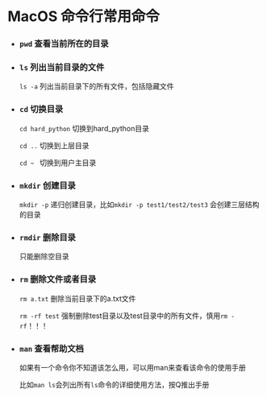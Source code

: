 # MacOS 命令行常用命令



- ### `pwd` 查看当前所在的目录



- ### `ls` 列出当前目录的文件

  `ls -a` 列出当前目录下的所有文件，包括隐藏文件

  

- ### `cd` 切换目录

  `cd hard_python` 切换到hard_python目录

  `cd ..` 切换到上层目录

  `cd ~ ` 切换到用户主目录

  

- ### `mkdir` 创建目录

  `mkdir -p` 递归创建目录，比如`mkdir -p test1/test2/test3` 会创建三层结构的目录



- ### `rmdir` 删除目录

  只能删除空目录



- ### `rm` 删除文件或者目录

  `rm a.txt` 删除当前目录下的a.txt文件

  `rm -rf test` 强制删除test目录以及test目录中的所有文件，慎用`rm -rf`！！！



- ### `man` 查看帮助文档

  如果有一个命令你不知道该怎么用，可以用man来查看该命令的使用手册

  比如`man ls`会列出所有`ls`命令的详细使用方法，按Q推出手册

